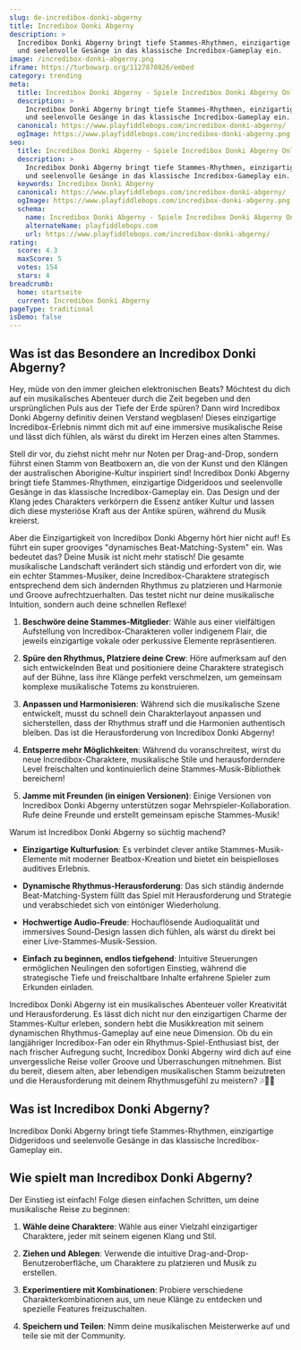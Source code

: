 ```yaml
---
slug: de-incredibox-donki-abgerny
title: Incredibox Donki Abgerny
description: >
  Incredibox Donki Abgerny bringt tiefe Stammes-Rhythmen, einzigartige Didgeridoos
  und seelenvolle Gesänge in das klassische Incredibox-Gameplay ein.
image: /incredibox-donki-abgerny.png
iframe: https://turbowarp.org/1127870826/embed
category: trending
meta:
  title: Incredibox Donki Abgerny - Spiele Incredibox Donki Abgerny Online
  description: >
    Incredibox Donki Abgerny bringt tiefe Stammes-Rhythmen, einzigartige Didgeridoos
    und seelenvolle Gesänge in das klassische Incredibox-Gameplay ein.
  canonical: https://www.playfiddlebops.com/incredibox-donki-abgerny/
  ogImage: https://www.playfiddlebops.com/incredibox-donki-abgerny.png
seo:
  title: Incredibox Donki Abgerny - Spiele Incredibox Donki Abgerny Online
  description: >
    Incredibox Donki Abgerny bringt tiefe Stammes-Rhythmen, einzigartige Didgeridoos
    und seelenvolle Gesänge in das klassische Incredibox-Gameplay ein.
  keywords: Incredibox Donki Abgerny
  canonical: https://www.playfiddlebops.com/incredibox-donki-abgerny/
  ogImage: https://www.playfiddlebops.com/incredibox-donki-abgerny.png
  schema:
    name: Incredibox Donki Abgerny - Spiele Incredibox Donki Abgerny Online
    alternateName: playfiddlebops.com
    url: https://www.playfiddlebops.com/incredibox-donki-abgerny/
rating:
  score: 4.3
  maxScore: 5
  votes: 154
  stars: 4
breadcrumb:
  home: startseite
  current: Incredibox Donki Abgerny
pageType: traditional
isDemo: false
---
```


## Was ist das Besondere an Incredibox Donki Abgerny?

Hey, müde von den immer gleichen elektronischen Beats? Möchtest du dich auf ein musikalisches Abenteuer durch die Zeit begeben und den ursprünglichen Puls aus der Tiefe der Erde spüren? Dann wird Incredibox Donki Abgerny definitiv deinen Verstand wegblasen! Dieses einzigartige Incredibox-Erlebnis nimmt dich mit auf eine immersive musikalische Reise und lässt dich fühlen, als wärst du direkt im Herzen eines alten Stammes.

Stell dir vor, du ziehst nicht mehr nur Noten per Drag-and-Drop, sondern führst einen Stamm von Beatboxern an, die von der Kunst und den Klängen der australischen Aborigine-Kultur inspiriert sind! Incredibox Donki Abgerny bringt tiefe Stammes-Rhythmen, einzigartige Didgeridoos und seelenvolle Gesänge in das klassische Incredibox-Gameplay ein. Das Design und der Klang jedes Charakters verkörpern die Essenz antiker Kultur und lassen dich diese mysteriöse Kraft aus der Antike spüren, während du Musik kreierst.

Aber die Einzigartigkeit von Incredibox Donki Abgerny hört hier nicht auf! Es führt ein super grooviges "dynamisches Beat-Matching-System" ein. Was bedeutet das? Deine Musik ist nicht mehr statisch! Die gesamte musikalische Landschaft verändert sich ständig und erfordert von dir, wie ein echter Stammes-Musiker, deine Incredibox-Charaktere strategisch entsprechend dem sich ändernden Rhythmus zu platzieren und Harmonie und Groove aufrechtzuerhalten. Das testet nicht nur deine musikalische Intuition, sondern auch deine schnellen Reflexe!

1. **Beschwöre deine Stammes-Mitglieder**: Wähle aus einer vielfältigen Aufstellung von Incredibox-Charakteren voller indigenem Flair, die jeweils einzigartige vokale oder perkussive Elemente repräsentieren.

1. **Spüre den Rhythmus, Platziere deine Crew**: Höre aufmerksam auf den sich entwickelnden Beat und positioniere deine Charaktere strategisch auf der Bühne, lass ihre Klänge perfekt verschmelzen, um gemeinsam komplexe musikalische Totems zu konstruieren.

1. **Anpassen und Harmonisieren**: Während sich die musikalische Szene entwickelt, musst du schnell dein Charakterlayout anpassen und sicherstellen, dass der Rhythmus straff und die Harmonien authentisch bleiben. Das ist die Herausforderung von Incredibox Donki Abgerny!

1. **Entsperre mehr Möglichkeiten**: Während du voranschreitest, wirst du neue Incredibox-Charaktere, musikalische Stile und herausforderndere Level freischalten und kontinuierlich deine Stammes-Musik-Bibliothek bereichern!

1. **Jamme mit Freunden (in einigen Versionen)**: Einige Versionen von Incredibox Donki Abgerny unterstützen sogar Mehrspieler-Kollaboration. Rufe deine Freunde und erstellt gemeinsam epische Stammes-Musik!

Warum ist Incredibox Donki Abgerny so süchtig machend?

- **Einzigartige Kulturfusion**: Es verbindet clever antike Stammes-Musik-Elemente mit moderner Beatbox-Kreation und bietet ein beispielloses auditives Erlebnis.

- **Dynamische Rhythmus-Herausforderung**: Das sich ständig ändernde Beat-Matching-System füllt das Spiel mit Herausforderung und Strategie und verabschiedet sich von eintöniger Wiederholung.

- **Hochwertige Audio-Freude**: Hochauflösende Audioqualität und immersives Sound-Design lassen dich fühlen, als wärst du direkt bei einer Live-Stammes-Musik-Session.

- **Einfach zu beginnen, endlos tiefgehend**: Intuitive Steuerungen ermöglichen Neulingen den sofortigen Einstieg, während die strategische Tiefe und freischaltbare Inhalte erfahrene Spieler zum Erkunden einladen.

Incredibox Donki Abgerny ist ein musikalisches Abenteuer voller Kreativität und Herausforderung. Es lässt dich nicht nur den einzigartigen Charme der Stammes-Kultur erleben, sondern hebt die Musikkreation mit seinem dynamischen Rhythmus-Gameplay auf eine neue Dimension. Ob du ein langjähriger Incredibox-Fan oder ein Rhythmus-Spiel-Enthusiast bist, der nach frischer Aufregung sucht, Incredibox Donki Abgerny wird dich auf eine unvergessliche Reise voller Groove und Überraschungen mitnehmen. Bist du bereit, diesem alten, aber lebendigen musikalischen Stamm beizutreten und die Herausforderung mit deinem Rhythmusgefühl zu meistern? 🎶🎤🎼

## Was ist Incredibox Donki Abgerny?

Incredibox Donki Abgerny bringt tiefe Stammes-Rhythmen, einzigartige Didgeridoos und seelenvolle Gesänge in das klassische Incredibox-Gameplay ein.

## Wie spielt man Incredibox Donki Abgerny?

Der Einstieg ist einfach! Folge diesen einfachen Schritten, um deine musikalische Reise zu beginnen:

1. **Wähle deine Charaktere**: Wähle aus einer Vielzahl einzigartiger Charaktere, jeder mit seinem eigenen Klang und Stil.

1. **Ziehen und Ablegen**: Verwende die intuitive Drag-and-Drop-Benutzeroberfläche, um Charaktere zu platzieren und Musik zu erstellen.

1. **Experimentiere mit Kombinationen**: Probiere verschiedene Charakterkombinationen aus, um neue Klänge zu entdecken und spezielle Features freizuschalten.

1. **Speichern und Teilen**: Nimm deine musikalischen Meisterwerke auf und teile sie mit der Community.